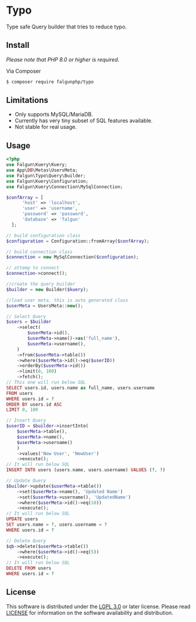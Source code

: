 
# Typo

Type safe Query builder that tries to reduce typo.

## Install
 *Please note that PHP 8.0 or higher is required.*

Via Composer

``` bash
$ composer require falgunphp/typo
```
## Limitations
- Only supports MySQL/MariaDB.
- Currently has very tiny subset of SQL features available.
- Not stable for real usage.

## Usage
```php
<?php
use Falgun\Kuery\Kuery;
use App\DB\Metas\UsersMeta;
use Falgun\Typo\Query\Builder;
use Falgun\Kuery\Configuration;
use Falgun\Kuery\Connection\MySqlConnection;

$confArray = [
      'host' => 'localhost',
      'user' => 'username',
      'password' => 'password',
      'database' => 'falgun'
  ];

// build configuration class
$configuration = Configuration::fromArray($confArray);

// build connection class
$connection = new MySqlConnection($configuration);

// attemp to connect
$connection->connect();

//create the query builder
$builder = new Builder($kuery);

//load user meta, this is auto generated class
$userMeta = UsersMeta::new();

// Select Query
$users = $builder
    ->select(
        $userMeta->id(),
        $userMeta->name()->as('full_name'),
        $userMeta->username(),
    )
    ->from($userMeta->table())
    ->where($userMeta->id()->eq($userID))
    ->orderBy($userMeta->id())
    ->limit(0, 100)
    ->fetch();
// This one will run below SQL
SELECT users.id, users.name as full_name, users.username
FROM users
WHERE users.id = ?
ORDER BY users.id ASC
LIMIT 0, 100

// Insert Query
$userID = $builder->insertInto(
    $userMeta->table(),
    $userMeta->name(),
    $userMeta->username()
    )
    ->values('New User', 'NewUser')
    ->execute();
// It will run below SQL
INSERT INTO users (users.name, users.username) VALUES (?, ?)

// Update Query
$builder->update($userMeta->table())
    ->set($userMeta->name(), 'Updated Name')
    ->set($userMeta->username(), 'UpdatedName')
    ->where($userMeta->id()->eq(10))
    ->execute();
// It will run below SQL
UPDATE users
SET users.name = ?, users.username = ?
WHERE users.id = ?

// Delete Query
$qb->delete($userMeta->table())
    ->where($userMeta->id()->eq(5))
    ->execute();
// It will run below SQL
DELETE FROM users
WHERE users.id = ?
```

## License
This software is distributed under the [LGPL 3.0](http://www.gnu.org/licenses/lgpl-3.0.html) or later license. Please read [LICENSE](LICENSE) for information on the software availability and distribution.


